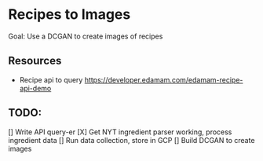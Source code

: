 # Recipes to Images
Goal: Use a DCGAN to create images of recipes

## Resources
- Recipe api to query https://developer.edamam.com/edamam-recipe-api-demo

## TODO:
[] Write API query-er
[X] Get NYT ingredient parser working, process ingredient data
[] Run data collection, store in GCP
[] Build DCGAN to create images
